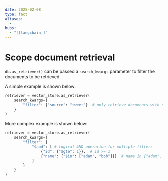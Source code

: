 ```yaml
---
date: 2025-02-08
type: fact
aliases:
  -
hubs:
  - "[[langchain]]"
---
```


# Scope document retrieval

`db.as_retriever()` can be passed a `search_kwargs` parameter to filter the documents to be retrieved.

A simple example is shown below:

```py
retriever = vector_store.as_retriever(
    search_kwargs={
        "filter": {"source": "tweet"}  # only retrieve documents with source "tweet"
    }
)
```

More complex example is shown below:

```py
retriever = vector_store.as_retriever(
    search_kwargs={
        "filter": {
            "$and": [ # logical AND operation for multiple filters
                {"id": {"$gte": 1}},  # id >= 1
                {"name": {"$in": ["adam", "bob"]}}  # name in ["adam", "bob"]
            ]
        }
    }
)
```

